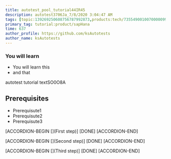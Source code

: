 ```yaml
---
title: autotest_pool_tutorial44IR45
description: autotest3706Ja_7/8/2020 3:04:47 AM
tags: [topic:139269250608756787992873,products:tech/73554900100700000996,tutorial:experience/advanced]
primary_tag: tutorial:product/sapHana
time: 637
author_profile: https://github.com/ksAutotests
author_name: ksAutotests
---
```

### You will learn
- You will learn this
- and that

autotest tutorial textSO0O8A

## Prerequisites
- Prerequisute1
- Prerequisute2
- Prerequisute3

[ACCORDION-BEGIN [](First step)]
[DONE]
[ACCORDION-END]

[ACCORDION-BEGIN [](Second step)]
[DONE]
[ACCORDION-END]

[ACCORDION-BEGIN [](Third step)]
[DONE]
[ACCORDION-END]

